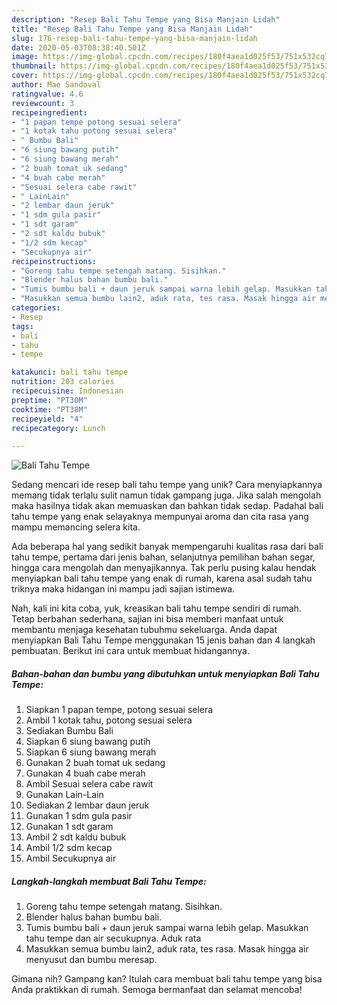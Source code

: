 ```yaml
---
description: "Resep Bali Tahu Tempe yang Bisa Manjain Lidah"
title: "Resep Bali Tahu Tempe yang Bisa Manjain Lidah"
slug: 176-resep-bali-tahu-tempe-yang-bisa-manjain-lidah
date: 2020-05-03T08:38:40.501Z
image: https://img-global.cpcdn.com/recipes/180f4aea1d025f53/751x532cq70/bali-tahu-tempe-foto-resep-utama.jpg
thumbnail: https://img-global.cpcdn.com/recipes/180f4aea1d025f53/751x532cq70/bali-tahu-tempe-foto-resep-utama.jpg
cover: https://img-global.cpcdn.com/recipes/180f4aea1d025f53/751x532cq70/bali-tahu-tempe-foto-resep-utama.jpg
author: Mae Sandoval
ratingvalue: 4.6
reviewcount: 3
recipeingredient:
- "1 papan tempe potong sesuai selera"
- "1 kotak tahu potong sesuai selera"
- " Bumbu Bali"
- "6 siung bawang putih"
- "6 siung bawang merah"
- "2 buah tomat uk sedang"
- "4 buah cabe merah"
- "Sesuai selera cabe rawit"
- " LainLain"
- "2 lembar daun jeruk"
- "1 sdm gula pasir"
- "1 sdt garam"
- "2 sdt kaldu bubuk"
- "1/2 sdm kecap"
- "Secukupnya air"
recipeinstructions:
- "Goreng tahu tempe setengah matang. Sisihkan."
- "Blender halus bahan bumbu bali."
- "Tumis bumbu bali + daun jeruk sampai warna lebih gelap. Masukkan tahu tempe dan air secukupnya. Aduk rata"
- "Masukkan semua bumbu lain2, aduk rata, tes rasa. Masak hingga air menyusut dan bumbu meresap."
categories:
- Resep
tags:
- bali
- tahu
- tempe

katakunci: bali tahu tempe 
nutrition: 203 calories
recipecuisine: Indonesian
preptime: "PT30M"
cooktime: "PT38M"
recipeyield: "4"
recipecategory: Lunch

---
```



![Bali Tahu Tempe](https://img-global.cpcdn.com/recipes/180f4aea1d025f53/751x532cq70/bali-tahu-tempe-foto-resep-utama.jpg)

Sedang mencari ide resep bali tahu tempe yang unik? Cara menyiapkannya memang tidak terlalu sulit namun tidak gampang juga. Jika salah mengolah maka hasilnya tidak akan memuaskan dan bahkan tidak sedap. Padahal bali tahu tempe yang enak selayaknya mempunyai aroma dan cita rasa yang mampu memancing selera kita.

Ada beberapa hal yang sedikit banyak mempengaruhi kualitas rasa dari bali tahu tempe, pertama dari jenis bahan, selanjutnya pemilihan bahan segar, hingga cara mengolah dan menyajikannya. Tak perlu pusing kalau hendak menyiapkan bali tahu tempe yang enak di rumah, karena asal sudah tahu triknya maka hidangan ini mampu jadi sajian istimewa.




Nah, kali ini kita coba, yuk, kreasikan bali tahu tempe sendiri di rumah. Tetap berbahan sederhana, sajian ini bisa memberi manfaat untuk membantu menjaga kesehatan tubuhmu sekeluarga. Anda dapat menyiapkan Bali Tahu Tempe menggunakan 15 jenis bahan dan 4 langkah pembuatan. Berikut ini cara untuk membuat hidangannya.

<!--inarticleads1-->

##### Bahan-bahan dan bumbu yang dibutuhkan untuk menyiapkan Bali Tahu Tempe:

1. Siapkan 1 papan tempe, potong sesuai selera
1. Ambil 1 kotak tahu, potong sesuai selera
1. Sediakan  Bumbu Bali
1. Siapkan 6 siung bawang putih
1. Siapkan 6 siung bawang merah
1. Gunakan 2 buah tomat uk sedang
1. Gunakan 4 buah cabe merah
1. Ambil Sesuai selera cabe rawit
1. Gunakan  Lain-Lain
1. Sediakan 2 lembar daun jeruk
1. Gunakan 1 sdm gula pasir
1. Gunakan 1 sdt garam
1. Ambil 2 sdt kaldu bubuk
1. Ambil 1/2 sdm kecap
1. Ambil Secukupnya air




<!--inarticleads2-->

##### Langkah-langkah membuat Bali Tahu Tempe:

1. Goreng tahu tempe setengah matang. Sisihkan.
1. Blender halus bahan bumbu bali.
1. Tumis bumbu bali + daun jeruk sampai warna lebih gelap. Masukkan tahu tempe dan air secukupnya. Aduk rata
1. Masukkan semua bumbu lain2, aduk rata, tes rasa. Masak hingga air menyusut dan bumbu meresap.




Gimana nih? Gampang kan? Itulah cara membuat bali tahu tempe yang bisa Anda praktikkan di rumah. Semoga bermanfaat dan selamat mencoba!
